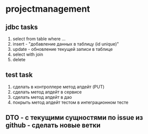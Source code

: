 # projectmanagement

## jdbc tasks 

1) select from table where ...
2) insert - "добавление данных в таблицу (id unique)"
3) update - обновление текущей записи в таблице
4) select with join 
5) delete 

## test task

1) сделать в контроллере метод апдейт (PUT)
2) сделать метод апдейт в сервисе
3) сделать метод апдейт в дао
4) покрыть метод апдейт тестом в интеграционном тесте

## DTO - с текущими сущностями по issue из github - сделать новые ветки